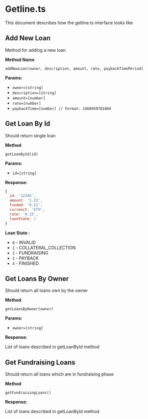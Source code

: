 Getline.ts
===============


This document describes how the getline.ts interface looks like


**Add New Loan**
------
Method for adding a new loan

**Method Name**

`addNewLoan(owner, description, amount, rate, paybackTimePeriod)`

**Params:**

 * `owner=[string]`
 * `description=[string]`
 * `amount=[number]`
 * `rate=[number]`
 * `paybackTime=[number] // Format: 1468959781804 `

**Get Loan By Id**
------
Should return single loan

**Method**

`getLoanById(id)`

**Params:**

 * `id=[string]`

**Response:**

```javascript
{
  id: '12345',
  amount: '1.23',
  funded: '0.12',
  currenct: 'ETH',
  rate: '0.15',
  laonState: 1
}

```
**Loan State :**

* `0` - INVALID
* `1` - COLLATERAL_COLLECTION
* `2` - FUNDRAISING
* `3` - PAYBACK
* `4` - FINISHED

**Get Loans By Owner**
------
Should return all loans own by the owner

**Method**

`getLoansByOwner(owner)`

**Params:**

 * `owner=[string]`

**Response:**

List of loans described in getLoanById method


 **Get Fundraising Loans**
------
Should return all loans which are in fundraising phase

**Method**

`getFundraisingLoans()`

**Response:**

List of loans described in getLoanById method



